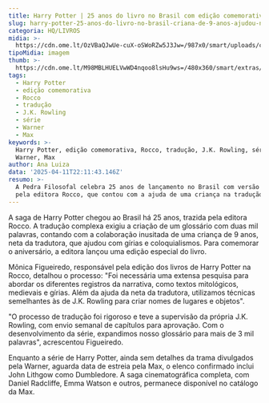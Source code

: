 ```yaml
---
title: Harry Potter | 25 anos do livro no Brasil com edição comemorativa da Rocco
slug: harry-potter-25-anos-do-livro-no-brasil-criana-de-9-anos-ajudou-na-traduo
categoria: HQ/LIVROS
midia: >-
  https://cdn.ome.lt/OzVBaQJwUe-cuX-oSWoRZw5J3Jw=/987x0/smart/uploads/conteudo/fotos/harry_potter.jpeg
tipoMidia: imagem
thumb: >-
  https://cdn.ome.lt/M98MBLHUELVwWD4nqoo8lsHu9ws=/480x360/smart/extras/conteudos/harry_potter_divulgacao.jpeg
tags:
  - Harry Potter
  - edição comemorativa
  - Rocco
  - tradução
  - J.K. Rowling
  - série
  - Warner
  - Max
keywords: >-
  Harry Potter, edição comemorativa, Rocco, tradução, J.K. Rowling, série,
  Warner, Max
author: Ana Luiza
data: '2025-04-11T22:11:43.146Z'
resumo: >-
  A Pedra Filosofal celebra 25 anos de lançamento no Brasil com versão especial
  pela editora Rocco, que contou com a ajuda de uma criança na tradução.
---
```


A saga de Harry Potter chegou ao Brasil há 25 anos, trazida pela editora Rocco. A tradução complexa exigiu a criação de um glossário com duas mil palavras, contando com a colaboração inusitada de uma criança de 9 anos, neta da tradutora, que ajudou com gírias e coloquialismos. Para comemorar o aniversário, a editora lançou uma edição especial do livro.

Mônica Figueiredo, responsável pela edição dos livros de Harry Potter na Rocco, detalhou o processo: "Foi necessária uma extensa pesquisa para abordar os diferentes registros da narrativa, como textos mitológicos, medievais e gírias. Além da ajuda da neta da tradutora, utilizamos técnicas semelhantes às de J.K. Rowling para criar nomes de lugares e objetos".

"O processo de tradução foi rigoroso e teve a supervisão da própria J.K. Rowling, com envio semanal de capítulos para aprovação. Com o desenvolvimento da série, expandimos nosso glossário para mais de 3 mil palavras", acrescentou Figueiredo.

Enquanto a série de Harry Potter, ainda sem detalhes da trama divulgados pela Warner, aguarda data de estreia pela Max, o elenco confirmado inclui John Lithgow como Dumbledore. A saga cinematográfica completa, com Daniel Radcliffe, Emma Watson e outros, permanece disponível no catálogo da Max.

